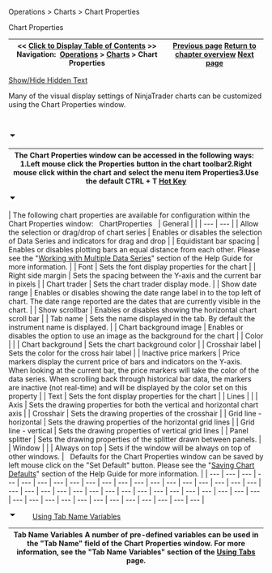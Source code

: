 ﻿


Operations \> Charts \> Chart Properties






















Chart Properties







| \<\< [Click to Display Table of Contents](chart_properties.md) \>\> **Navigation:**     [Operations](operations.md) \> [Charts](charts.md) \> Chart Properties | [Previous page](trading_from_a_chart.md) [Return to chapter overview](charts.md) [Next page](reload_historical_data.md) |
| --- | --- |




[Show/Hide Hidden Text](javascript:HMToggleExpandAll(!HMAnyToggleOpen()) "Click to open/close expanding sections")









Many of the visual display settings of NinjaTrader charts can be customized using the Chart Properties window.


 


![tog_minus](tog_minus.gif)




| The Chart Properties window can be accessed in the following ways:   1\.Left mouse click the Properties button in the chart toolbar2\.Right mouse click within the chart and select the menu item Properties3\.Use the default CTRL \+ T [Hot Key](hot_key_manager.md) |
| --- |



![tog_minus](tog_minus.gif)




| The following chart properties are available for configuration within the Chart Properties window:   ChartProperties     | General |  | | --- | --- | | Allow the selection or drag/drop of chart series | Enables or disables the selection of Data Series and indicators for drag and drop | | Equidistant bar spacing | Enables or disables plotting bars an equal distance from each other. Please see the "[Working with Multiple Data Series](working_with_multiple_data_series.md)" section of the Help Guide for more information. | | Font | Sets the font display properties for the chart | | Right side margin | Sets the spacing between the Y\-axis and the current bar in pixels | | Chart trader | Sets the chart trader display mode. | | Show date range | Enables or disables showing the date range label in to the top left of chart. The date range reported are the dates that are currently visible in the chart. | | Show scrollbar | Enables or disables showing the horizontal chart scroll bar | | Tab name | Sets the name displayed in the tab. By default the instrument name is displayed. | | Chart background image | Enables or disables the option to use an image as the background for the chart | | Color |  | | Chart background | Sets the chart background color | | Crosshair label | Sets the color for the cross hair label | | Inactive price markers | Price markers display the current price of bars and indicators on the Y\-axis. When looking at the current bar, the price markers will take the color of the data series. When scrolling back through historical bar data, the markers are inactive (not real\-time) and will be displayed by the color set on this property | | Text | Sets the font display properties for the chart | | Lines |  | | Axis | Sets the drawing properties for both the vertical and horizontal chart axis | | Crosshair | Sets the drawing properties of the crosshair | | Grid line \- horizontal | Sets the drawing properties of the horizontal grid lines | | Grid line \- vertical | Sets the drawing properties of vertical grid lines | | Panel splitter | Sets the drawing properties of the splitter drawn between panels. | | Window |  | | Always on top | Sets if the window will be always on top of other windows. |      Defaults for the Chart Properties window can be saved by left mouse click on the "Set Default" button. Please see the "[Saving Chart Defaults](saving_chart_defaults_and_templates.md)" section of the Help Guide for more information. |
| --- | --- | --- | --- | --- | --- | --- | --- | --- | --- | --- | --- | --- | --- | --- | --- | --- | --- | --- | --- | --- | --- | --- | --- | --- | --- | --- | --- | --- | --- | --- | --- | --- | --- | --- | --- | --- | --- | --- | --- | --- | --- | --- | --- | --- | --- | --- |



![tog_minus](tog_minus.gif)        [Using Tab Name Variables](javascript:HMToggle('toggle','UsingTabNameVariables','UsingTabNameVariables_ICON'))




| Tab Name Variables A number of pre\-defined variables can be used in the "Tab Name" field of the Chart Properties window. For more information, see the "Tab Name Variables" section of the [Using Tabs](using_tabs.md) page. |
| --- |










